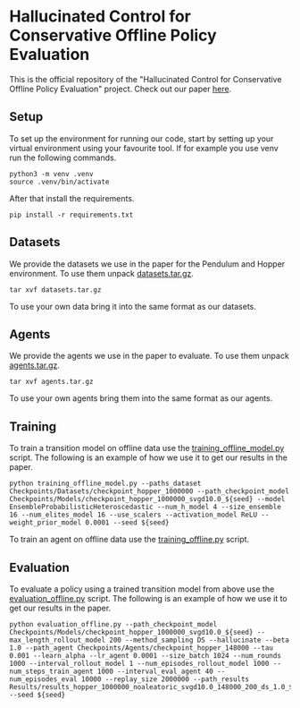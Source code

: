 # Hallucinated Control for Conservative Offline Policy Evaluation

This is the official repository of the "Hallucinated Control for Conservative Offline Policy Evaluation" project.
Check out our paper [here](https://arxiv.org/abs/2303.01076).

## Setup

To set up the environment for running our code, start by setting up your virtual environment using your favourite tool.
If for example you use venv run the following commands.
```
python3 -m venv .venv
source .venv/bin/activate
```

After that install the requirements.
```
pip install -r requirements.txt
```

## Datasets

We provide the datasets we use in the paper for the Pendulum and Hopper environment.
To use them unpack [datasets.tar.gz](datasets.tar.gz).
```
tar xvf datasets.tar.gz
```

To use your own data bring it into the same format as our datasets.

## Agents

We provide the agents we use in the paper to evaluate.
To use them unpack [agents.tar.gz](agents.tar.gz).
```
tar xvf agents.tar.gz
```

To use your own agents bring them into the same format as our agents.

## Training

To train a transition model on offline data use the [training_offline_model.py](training_offline_model.py) script.
The following is an example of how we use it to get our results in the paper.
```
python training_offline_model.py --paths_dataset Checkpoints/Datasets/checkpoint_hopper_1000000 --path_checkpoint_model Checkpoints/Models/checkpoint_hopper_1000000_svgd10.0_${seed} --model EnsembleProbabilisticHeteroscedastic --num_h_model 4 --size_ensemble 16 --num_elites_model 16 --use_scalers --activation_model ReLU --weight_prior_model 0.0001 --seed ${seed}
```

To train an agent on offline data use the [training_offline.py](training_offline.py) script.

## Evaluation

To evaluate a policy using a trained transition model from above use the [evaluation_offline.py](evaluation_offline.py) script.
The following is an example of how we use it to get our results in the paper.
```
python evaluation_offline.py --path_checkpoint_model Checkpoints/Models/checkpoint_hopper_1000000_svgd10.0_${seed} --max_length_rollout_model 200 --method_sampling DS --hallucinate --beta 1.0 --path_agent Checkpoints/Agents/checkpoint_hopper_148000 --tau 0.001 --learn_alpha --lr_agent 0.0001 --size_batch 1024 --num_rounds 1000 --interval_rollout_model 1 --num_episodes_rollout_model 1000 --num_steps_train_agent 1000 --interval_eval_agent 40 --num_episodes_eval 10000 --replay_size 2000000 --path_results Results/results_hopper_1000000_noaleatoric_svgd10.0_148000_200_ds_1.0_${seed} --seed ${seed}
```
